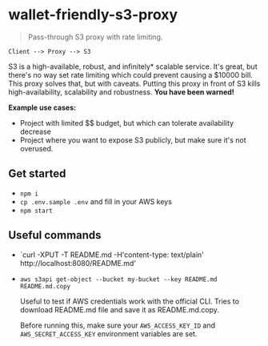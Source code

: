 # wallet-friendly-s3-proxy

> Pass-through S3 proxy with rate limiting.

```
Client --> Proxy --> S3
```

S3 is a high-available, robust, and infinitely* scalable service. It's great, but there's no way set
rate limiting which could prevent causing a $10000 bill. This proxy solves that, but with
caveats. Putting this proxy in front of S3 kills high-availability, scalability and robustness.
**You have been warned!**

**Example use cases:**

* Project with limited $$ budget, but which can tolerate availability decrease
* Project where you want to expose S3 publicly, but make sure it's not overused.



## Get started

* `npm i`
* `cp .env.sample .env` and fill in your AWS keys
* `npm start`


## Useful commands

* `curl -XPUT -T README.md -H'content-type: text/plain' http://localhost:8080/README.md'
* `aws s3api get-object --bucket my-bucket --key README.md README.md.copy`

    Useful to test if AWS credentials work with the official CLI. Tries to download README.md file and save it as README.md.copy.

    Before running this, make sure your `AWS_ACCESS_KEY_ID` and `AWS_SECRET_ACCESS_KEY`
    environment variables are set.

